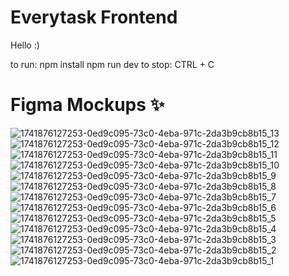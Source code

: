 # Everytask Frontend

Hello :)

to run:
npm install
npm run dev
to stop:
CTRL + C

# Figma Mockups ✨

![1741876127253-0ed9c095-73c0-4eba-971c-2da3b9cb8b15_13](https://github.com/user-attachments/assets/1be1377f-e500-4ffd-9e37-0cb66b63606a)
![1741876127253-0ed9c095-73c0-4eba-971c-2da3b9cb8b15_12](https://github.com/user-attachments/assets/248a4c35-6bcb-4656-a7c5-f1c0de87ca09)
![1741876127253-0ed9c095-73c0-4eba-971c-2da3b9cb8b15_11](https://github.com/user-attachments/assets/e7bb0964-270c-4552-ad7e-0ccb2198233f)
![1741876127253-0ed9c095-73c0-4eba-971c-2da3b9cb8b15_10](https://github.com/user-attachments/assets/1448fabf-6c1c-4305-9001-1618342e04a1)
![1741876127253-0ed9c095-73c0-4eba-971c-2da3b9cb8b15_9](https://github.com/user-attachments/assets/c6018565-d773-4f45-981a-2eaae1709fc9)
![1741876127253-0ed9c095-73c0-4eba-971c-2da3b9cb8b15_8](https://github.com/user-attachments/assets/3d6dcd71-396f-49f4-9051-c7933017dacf)
![1741876127253-0ed9c095-73c0-4eba-971c-2da3b9cb8b15_7](https://github.com/user-attachments/assets/9df08070-a6c9-4d1e-b11a-7f4ed69fbe0d)
![1741876127253-0ed9c095-73c0-4eba-971c-2da3b9cb8b15_6](https://github.com/user-attachments/assets/747e197d-14b6-4a04-aaf3-da2bc5321c60)
![1741876127253-0ed9c095-73c0-4eba-971c-2da3b9cb8b15_5](https://github.com/user-attachments/assets/5ebe517f-e520-486e-82ee-4b52c8d4682f)
![1741876127253-0ed9c095-73c0-4eba-971c-2da3b9cb8b15_4](https://github.com/user-attachments/assets/ea345aed-c45e-4af6-afbd-16a27a3b511a)
![1741876127253-0ed9c095-73c0-4eba-971c-2da3b9cb8b15_3](https://github.com/user-attachments/assets/40fd1b10-31bb-40a4-8ae5-f86e3fcf5046)
![1741876127253-0ed9c095-73c0-4eba-971c-2da3b9cb8b15_2](https://github.com/user-attachments/assets/dee7cdf9-ad35-42f5-9b46-6be345b87796)
![1741876127253-0ed9c095-73c0-4eba-971c-2da3b9cb8b15_1](https://github.com/user-attachments/assets/451cfcc7-4e01-4fbb-b5e2-db2cf39b0898)

